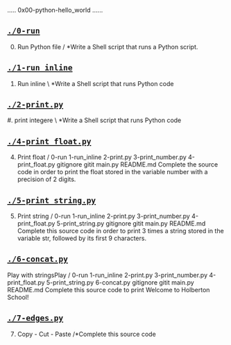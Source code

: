 .....   0x00-python-hello_world ......  

## [`./0-run`](./0-run)
0. Run Python file / *Write a Shell script that runs a Python script.

## [`./1-run_inline`](./1-run_inline)
1. Run inline \ *Write a Shell script that runs Python code

## [`./2-print.py`](./2-print.py)
#. print integere \ *Write a Shell script that runs Python code

## [`./4-print_float.py`](./4-print_float.py)
4. Print float / 0-run 1-run_inline 2-print.py 3-print_number.py 4-print_float.py gitignore gitit main.py README.md Complete the source code in order to print the float stored in the variable number with a precision of 2 digits.

## [`./5-print_string.py`](./5-print_string.py)
5. Print string / 0-run 1-run_inline 2-print.py 3-print_number.py 4-print_float.py 5-print_string.py gitignore gitit main.py README.md Complete this source code in order to print 3 times a string stored in the variable str, followed by its first 9 characters.

## [`./6-concat.py`](./6-concat.py)
Play with stringsPlay / 0-run 1-run_inline 2-print.py 3-print_number.py 4-print_float.py 5-print_string.py 6-concat.py gitignore gitit main.py README.md Complete this source code to print Welcome to Holberton School!

## [`./7-edges.py`](./7-edges.py)
7. Copy - Cut - Paste /*Complete this source code
